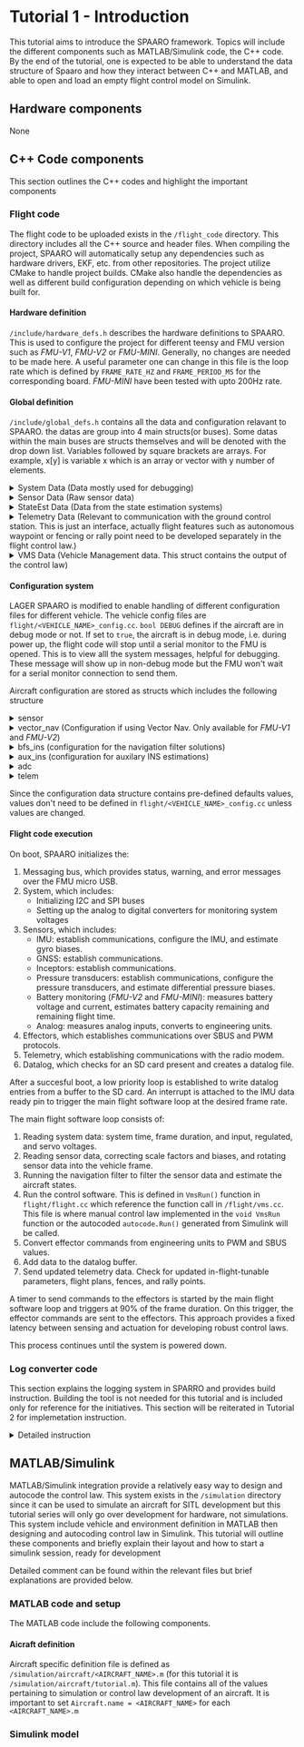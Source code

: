 # Tutorial 1 - Introduction
This tutorial aims to introduce the SPAARO framework. Topics will include the different components such as MATLAB/Simulink code, the C++ code. By the end of the tutorial, one is expected to be able to understand the data structure of Spaaro and how they interact between C++ and MATLAB, and able to open and load an empty flight control model on Simulink.

## Hardware components
None

## C++ Code components
This section outlines the C++ codes and highlight the important components

### Flight code
The flight code to be uploaded exists in the ```/flight_code``` directory. This directory includes all the C++ source and header files. When compiling the project, SPAARO will automatically setup any dependencies such as hardware drivers, EKF, etc. from other repositories. The project utilize CMake to handle project builds. CMake also handle the dependencies as well as different build configuration depending on which vehicle is being built for. 

#### Hardware definition
```/include/hardware_defs.h``` describes the hardware definitions to SPAARO. This is used to configure the project for different teensy and FMU version such as *FMU-V1*, *FMU-V2* or *FMU-MINI*. Generally, no changes are needed to be made here. A useful parameter one can change in this file is the loop rate which is defined by ```FRAME_RATE_HZ``` and  ```FRAME_PERIOD_MS``` for the corresponding board. *FMU-MINI* have been tested with upto 200Hz rate. 

#### Global definition
```/include/global_defs.h``` contains all the data and configuration relavant to SPAARO. the datas are group into 4 main structs(or buses). Some datas within the main buses are structs themselves and will be denoted with the drop down list. Variables followed by square brackets are arrays. For example, x[y] is variable x which is an array or vector with y number of elements. 

<details>
<summary>System Data (Data mostly used for debugging)</summary>

* int32_t frame_time_us: time the previous frame took to complete, us. Useful for analyzing CPU load.
* int64_t sys_time_us: the time since boot, us.
* float input_volt (*FMU-R v1.x*): the input voltage to the voltage regulator.
* float reg_volt (*FMU-R v1.x*): the regulated voltage.
* float pwm_volt (*FMU-R v1.x*): the PWM servo rail voltage.
* float sbus_volt (*FMU-R v1.x*): the SBUS servo rail voltage.
</details>

<details>
<summary>Sensor Data (Raw sensor data)</summary>

* <details>
    <summary>Inceptor Data (Data from RC receiver)</summary>

    * bool new_data: whether new data was received by the SBUS receiver.
    * bool lost_frame: whether a frame of SBUS data was lost by the receiver.
    * bool failsafe: whether the SBUS receiver has entered failsafe mode - this typically occurs if many frames of data are lost in a row.
    * int16_t ch[16]: SBUS channel values. SBUS is 11 bits with a range of 0 - 2048. Some SBUS receivers, such as FrSky, use a default range of 172 - 1811, unless an extended range is configured.
    </details>

* <details>
    <summary>IMU Data (<em>FMU-V1</em> and <em>FMU-V2</em>  has additional struct for VectorNav IMU data)</summary>

    * bool installed: whether the IMU is configured. Default as ```false```
    * bool healthy: whether the accelerometer and gyro are healthy. Unhealthy is defined as missing 5 frames of data in a row at the expected rate.
    * bool new_data: whether new data was received from the accelerometer and gyro.
    * float die_temp_c: the IMU die temperature, C.
    * float accel_mps2[3]: the accelerometer data, with bias and scale factor corrected, and rotated into the vehicle frame, m/s/s [x y z].
    * float gyro_radps[3]: the gyro data, with bias corrected, and rotated into the vehicle frame, rad/s [x y z].
    </details>

* <details>
    <summary> Magnetometer Data (<em>FMU-V1</em>  and <em>FMU-V2</em>  has additional struct for VectorNav Magnetometer data)</summary>

    * bool installed: whether the Magnetometer is configured. Default as ```false```
    * bool healthy: whether the magnetometer is healthy. Unhealthy is defined as missing 5 frames of data in a row at the expected rate.
    * bool new_data: whether new data was received from the magnetometer.
    * float die_temp_c: the IMU die temperature, C.
    * float mag_ut[3]: the magnetometer data, with bias and scale factor corrected, and rotated into the vehicle frame, uT [x y z].
    </details>

* <details>
    <summary> OpFlow Data (Optical flow sensor. <em>FMU-V2</em>  and <em>FMU-MINI</em>  supported. Still experimental. Tested with Matek System 3901-LOX)</summary>

    * bool installed: whether the optcal flow sensor is configured. Default as ```false```
    * bool healthy: whether the optcal flow sensor is healthy. Unhealthy is defined as missing 5 frames of data in a row at the expected rate.
    * bool new_data: whether new data was received from the optcal flow sensor.
    * int32_t mot_x: estimated motion in sensor x direction.
    * int32_t mot_y: estimated motion in sensor y direction.
    * uint8_t sur_qual: metric for the certainty of the motion estimates.
    * int32_t range_mm: range readings in mm.
    * uint8_t range_qual: metric the certainty of range estimate.
    </details>

* <details>
    <summary>GNSS Data (<em>FMU-V2</em> and <em>FMU-V2</em> has 2 GNSS structs for upto 2 GNSS receivers. <em>FMU-V2</em> and <em>FMU-V2</em> has additional struct for VectorNav GNSS data) </summary>

    * bool installed: whether the GNSS is configured. Default as ```false```
    * bool healthy: whether the GNSS receiver is healthy. Unhealthy is defined as missing 5 frames of data in a row at the expected rate. 
    * bool new_data: whether new data was received by the GNSS receiver.
    * bool rel_pos_avail: whether the current receiver is in DGPS mode which report relative position (relevant for RTK)
    * bool rel_pos_moving_baseline: whether the moving baseline has been defined.
    * bool rel_pos_baseline_normalized: whether the baseline has been normalized.
    * int8_t fix: the GNSS fix type:
        * 1: No fix
        * 2: 2D fix
        * 3: 3D fix
        * 4: 3D fix with differential GNSS
        * 5: 3D fix, RTK with floating integer ambiguity
        * 6: 3D fix, RTK with fixed integer ambiguity
    * int8_t num_sats: the number of satellites used in the GNSS solution.
    * int16_t gps_week: GNSS week number.
    * float alt_wgs84_m: Altitude above the WGS84 ellipsoid, m.
    * float horz_acc_m: estimated horizontal position accuracy, m.
    * float vert_acc_m: estimated vertical position accuracy, m.
    * float vel_acc_mps: estimated velocity accuracy, m/s.
    * float ned_vel_mps[3]: north east down velocity, m/s [North East Down].
    * float rel_pos_acc_ned_m[3]: estimated relative position accuracy, m.
    * double gps_tow_s: GNSS time of week, s.
    * double lat_rad: latitudde, rad.
    * double lon_rad: longitude, rad.
    * double rel_pos_ned_m[3]: NED position relative to RTK base, m.
    </details>

* <details>
    <summary>Pressure Data (<em>FMU-V2</em> and <em>FMU-V2</em> has additional struct for VectorNav Pressure data. All FMU has upto 4 Pressure data struct defined) </summary>

    * bool installed: whether a pressure tranducer is configured. Default as ```false```
    * bool is_static_pres: whether the current pressure sensor is static or differential. Defauls as ```false```
    * bool healthy: whether the pressure transducer is healthy. Unhealthy is defined as missing 5 frames of data in a row at the expected rate.
    * bool new_data: whether new data was received from the pressure transducer.
    * float die_temp_c: the pressure transducer die temperature, C.
    * float pres_pa: the measured pressure, Pa.
    </details>

* <details>
    <summary>RadAlt Data (Radar altimeter) </summary>
    
    * bool installed: whether a radar altimeter is configured. Default as ```false```
    * bool healthy: whether the radar altimeter is healthy. Unhealthy is defined as missing 5 frames of data in a row at the expected rate.
    * bool new_data: whether new data was received from the radar altimeter.
    * uint8_t snr: Signal to noise value.
    * float alt_m: measured range, m.
    </details>

* <details>
    <summary>ADC Data </summary>
    
    * float volt[2(<em>FMU-V1</em> )/8(<em>FMU-V2</em> )]: voltages measured by the FMU analog to digital converters
    </details>

* <details>
    <summary>Power Module Data (<em>FMU-V2</em> and <em>FMU-MINI</em>. Measure battery voltage and current draw using analog modules)</summary>
    
    * float voltage_v: voltage measured on the power port voltage pin. Note that this is not the battery pack voltage, typically this value needs to be scaled by the power module volts / volt value and is power module specific.
    * float current_v: voltage measured on the power port current pin. Typically this is scaled by the power module mA / volt value and is power module specific.
    </details>
</details>

<details>
    <summary>StateEst Data (Data from the state estimation systems)</summary>

  * <details>
    <summary> Ins Data (Data from the EKF filters. Can be BFS ES-EKF or VectorNav estimations) </summary>

    * bool initialized: whether the estimation filter has been initialized.
    * float pitch_rad: pitch angle, rad.
    * float roll_rad: roll angle, rad.
    * float heading_rad: heading relative to true north, rad.
    * float alt_wgs84_m: altitude above the WGS84 ellipsoid, m.
    * float accel_mps2[3]: IMU acceleterometer data with the EKF estimated biases removed and digital low pass filtereing applied, m/s/s [x y z].
    * float gyro_radps[3]: IMU gyro data with the EKF estimated biases removed and digital low pass filtereing applied, rad/s [x y z].
    * float mag_ut[3]: IMU magnetometer data with digital low pass filtering applied, uT [x y z].
    * float ned_vel_mps[3]: North east down ground velocity, m/s [north east down].
    * double lat_rad: latitude, rad.
    * double lon_rad: longitude, rad.
    </details>

* <details>
    <summary> AuxIns Data (Auxillary navigation data. Data that are derived from the EKF estimates)</summary>

    * float home_alt_wgs84_m: home location (i.e. origin of the NED position) above the WGS84 ellipsoid, m.
    * float gnd_spd_mps: ground speed, m/s.
    * float gnd_tracK_rad: ground track, rad.
    * float flight_path_rad: flight path angle, rad.
    * double home_lat_rad: home location (i.e. origin of the NED position) latitude, rad.
    * double home_lon_rad: home location (i.e. origin of the NED position) longitude, rad.
    * double ned_pos_m[3]: North east down position relative to where the navigation filter was initialized, m [north east down].
        </details>

  * <details>
    <summary> ADC Data (Air Data Computer system)</summary>

    * float static_pres_pa: estimated static pressure, Pa.
    * float diff_pres_pa: estimated differential pressure, Pa.
    * float pres_alt_m: estimated pressure from pressure measurement, m.
    * float rel_alt_m: relative altitude from the intial startup, m.
    * float ias_mps: indicated airspeed, m/s.
    </details>
</details>

<details>
    <summary> Telemetry Data (Relevant to communication with the ground control station. This is just an interface, actually flight features such as autonomous waypoint or fencing or rally point need to be developed separately in the flight control law.)</summary>

* bool waypoint_updated: whether the flight plan waypoints have been updated.
* bool fence_updated: whether the geofence has been updated.
* bool rally_points_updated: whether the rally points have been updated.
* int16_t current_waypoint: the index of the current waypoint.
* int16_t num_waypoints: the number of waypoints in the current flight plan.
* int16_t num_fence_items: the number of fence items.
* int16_t num_rally_points: the number of rally points. 
* std::array<float, NUM_TELEM_PARAMS> param: an array of in-flight-tunable parameters sent from the ground station. ```NUM_TELEM_PARAMS ```defines the number of parameters available, typically 24. These parameters can be used for anything that might be adjusted in flight, such as controlling gains, selecting excitation waveforms, etc.
* <details>
    <summary>bfs::MissionItem (this structure is used to store flight plan, fence point or rally point. They consist of <code>NUM_FLIGHT_PLAN_POINTS</code>, <code>NUM_FENCE_POINTS</code> and <code>NUM_RALLY_POINTS</code>, respectively)</summary>

  * bool autocontinue: whether to automatically continue to the next MissionItem
  * uint8_t frame: the [coordinate frame](https://mavlink.io/en/messages/common.html#MAV_FRAME) of the MissionItem
  * uint16_t cmd: the [command](https://mavlink.io/en/messages/common.html#mav_commands) associated with the MissionItem
  * float param1: command dependent parameter
  * float param2: command dependent parameter
  * float param3: command dependent parameter
  * float param4: command dependent parameter
  * int32_t x: typically latitude represented as 1e7 degrees
  * int32_t y: typically longitude represented as 1e7 degrees
  * float z: typically altitude, but can be dependent on the command and frame
    </details>
</details>

<details>
<summary> VMS Data (Vehicle Management data. This struct contains the output of the control law)</summary>

* bool advance_waypoint: whether the current waypoint has been reached. This is used to indicate to the ground station that the active waypoint should be advanced to the next in the flight plan.
* bool motors_enabled: whether the motors are armed. This is not a command, rather just feedback provided from the VMS about whether the motors are "hot" and is used in logging, telemetry and for operator situation awareness.
* <details>
    <summary> int8_t mode: the current flight mode. This is not a command, rather just a feed back from the VMS for logging, telemetry and operator awareness. While the flight mode is arbitrary and it is up to the developer to implement them, some values are matched to a typical flight mode used by Mission Planner</summary>

    * 0: stabilized
    * 1: position hold
    * 2: auto
  </details>
* std::array<int16_t, ```NUM_SBUS_CH```>sbus: output from the control law to the SBus out bus
* std::array<int16_t, ```NUM_PWM_PINS```>pwm: output from the control law to the PWM channels
* float throttle_cmd_prcnt: the throttle command given as a %, this is used for telemetry and situational awareness.
* float flight_time_remaining_s: estimated flight time remaining, s. Available only if implemented.
* float power_remaining_prcnt: battery pack capacity remaining, %. Available only if implemented.
* float aux[```NUM_AUX_VAR```]: additional output. These are useful to log any signal internal of the control law that is not currently logged by the dataflash logger.
</details>

#### Configuration system
LAGER SPAARO is modified to enable handling of different configuration files for different vehicle. The vehicle config files are ```flight/<VEHICLE_NAME>_config.cc```. ```bool DEBUG``` defines if the aircraft are in debug mode or not. If set to ```true```, the aircraft is in debug mode, i.e. during power up, the flight code will stop until a serial monitor to the FMU is opened. This is to view alll the system messages, helpful for debugging. These message will show up in non-debug mode but the FMU won't wait for a serial monitor connection to send them.

Aircraft configuration are stored as structs which includes the following structure

<details>
<summary> sensor </summary>

* <details>
      <summary> fmu (configuration for the IMU located on the FMU board) </summary>

    * <details>
        <summary> enum dlpf_hz: bandwidth of the digital low pass filter applied to the FMU sensors data. Default to DLPF_BANDWIDTH_41HZ (This is used to set the IMU built in LPF and not for SPAARO LPF)</summary>

        * DLPF_BANDWIDTH_20HZ
        * DLPF_BANDWIDTH_10HZ
        * DLPF_BANDWIDTH_5HZ
        * DLPF_BANDWIDTH_41HZ (Only *FMU-V2* and *FMU-MINI*)
        * DLPF_BANDWIDTH_92HZ (Only *FMU-V2* and *FMU-MINI* if configured for 200Hz loop rate)
        </details> 

    * float accel_bias_mps[3]: constant bias of IMU sensor. Default to zeros.
    * float mag_bias_ut[3]: constant bias of magnetometor. Default to zeros.
    * float accel_scale[3][3]: scaling factor to IMU readings. Default to 3x3 identity.
    * float mag_scale[3][3]: scaling factor to magnetometer readings. Default to 3x3 identity.  
    * float rotation[3][3]: rotation of the FMU board in aircraft body frame. Default to 3x3 identity.
    </details>

* <details>
    <summary> ext_mag (Configuration for any external magnetometer) </summary>

    * <details>
        <summary> enum device: device type of external mag. Default to EXT_MAG_NONE</summary>

        * EXT_MAG_NONE
        * EXT_MAG_PRIM
        * EXT_MAG_SEC
        </details>

    * float mag_bias_ut[3]: constant bias of magnetometor. Default to zeros.
    * float mag_scale[3][3]: scaling factor to magnetometer readings. Default to 3x3 identity.
    * float rotation[3][3]: rotation of the external mag in aircraft body frame. Default to 3x3 identity.
    </details>
* <details>
    <summary> ext_gnss1 (<em>FMU-V2</em> and <em>FMU-V2</em> support another GNSS receiver with configuration ext_gnss2)</summary>

    * int32_t baud: baud rate for the UART communication with the GNSS receiver. Default to -1 which is disabled.
    </details>
* <details>
    <summary> ext_pres1 (all FMU supports upto 4 pressure transducer which is configured with ext_pres2, ext_pres3, and ext_pres4)</summary>

    * uint8_t addr: I2C address to communicate with the transducer type
    * <details>
        <summary>enum device: Select pressure transducer device type. Default to PRES_NONE:</summary>

        * PRES_NONE 
        * PRES_AMS5915_0005_D 
        * PRES_AMS5915_0010_D 
        * PRES_AMS5915_0005_D_B 
        * PRES_AMS5915_0010_D_B
        * PRES_AMS5915_0020_D 
        * PRES_AMS5915_0050_D 
        * PRES_AMS5915_0100_D 
        * PRES_AMS5915_0020_D_B 
        * PRES_AMS5915_0050_D_B 
        * PRES_AMS5915_0100_D_B
        * PRES_AMS5915_0200_D 
        * PRES_AMS5915_0350_D 
        * PRES_AMS5915_1000_D 
        * PRES_AMS5915_2000_D 
        * PRES_AMS5915_4000_D 
        * PRES_AMS5915_7000_D 
        * PRES_AMS5915_10000_D 
        * PRES_AMS5915_0200_D_B
        * PRES_AMS5915_0350_D_B
        * PRES_AMS5915_1000_D_B
        * PRES_AMS5915_1000_A
        * PRES_AMS5915_1200_B
        </details>
    </details>

* <details>
    <summary>opflow (only supported by <em>FMU-V2</em> and <em>FMU-MINI</em>)</summary>

    * <details> 
        <summary>enum device: select optical flow device. Default to OPFLOW_NONE</summary>

        * OPFLOW_NONE,
        * OPFLOW_MATEK3901
        </details>
    </details>

* <details>
    <summary>rad_alt (only supported by <em>FMU-V2</em> and <em>FMU-MINI</em> )</summary>

    * <details> 
        <summary>enum device: select radar altimeter. defaults to RAD_ALT_NONE</summary>

        * RAD_ALT_NONE
        * RAD_ALT_AINSTEIN_USD1
        </details>
    </details>

* <details>
    <summary>power_module (only supported by <em>FMU-V2</em> and <em>FMU-MINI</em> )</summary>

    * float volts_per_volt: voltage multiplier to go from measured voltage from the power sensor to battery voltage.
    * float amps_per_volt: current multiplier to go from measured voltage from the power sensor to current draw.
    </details>

</details>

<details>
<summary>vector_nav (Configuration if using Vector Nav. Only available for <em>FMU-V1</em> and <em>FMU-V2</em>)</summary>

* <details>
    <summary>enum device: select vector nav device. defaults to VECTOR_NAV_NONE</summary>

    * VECTOR_NAV_NONE
    * VECTOR_NAV_VN100
    * VECTOR_NAV_VN200
    * VECTOR_NAV_VN300
    </details>

* uint16_t accel_filt_window: defaults to 4
* uint16_t gyro_filt_window: defaults to 4
* uint16_t mag_filt_window: defaults to 0
* uint16_t temp_filt_window: defaults to 4
* uint16_t pres_filt_window: defaults to 0
* float antenna_offset_m[3]: default to zeros
* float antenna_baseline_m[3]: default to zeros
* float baseline_uncertainty_m[3]: default to zeros
* float rotation[3][3]: default to 3x3 identtity
</details>

<details>
<summary>bfs_ins (configuration for the navigation filter solutions)</summary>

* <details>
    <summary>enum imu_source: select which IMU to use in EKF. defaults to FMU built in IMU</summary>

    * INS_IMU_FMU
    * INS_IMU_VECTOR_NAV (only available on <em>FMU-V1</em> and <em>FMU-V2</em>. Not clear if implemented in lager_spaaro)
    </details>

* <details>
    <summary>enum mag_source: select which magnetometer to use in EKF. defaults to FMU built in magnetometer. (This won't be too relevant for vehicle opearting indoor or has GNSS heading as the mag is only used for heading initialization and not for measurement update in EKF)</summary>

    * INS_MAG_FMU
    * INS_MAG_EXT_MAG
    </details>

* <details>
    <summary>enum gnss_source: select which GNSS position estimate to use for the EKF. defaults to INS_GNSS_EXT_GNSS1</summary>

    * INS_GNSS_EXT_GNSS1
    * INS_GNSS_EXT_GNSS2 (supported on <em>FMU-V2</em> and <em>FMU-MINI</em> )
    * INS_GNSS_VECTOR_NAV (only available on <em>FMU-V1</em> and <em>FMU-V2</em>. Not clear if implemented in lager_spaaro)
    </details>

* float accel_cutoff_hz: cutoff frequency for the accelerometer LPF. defaults to 40. (This config apply to SPAARO LPF)
* float gyro_cutoff_hz: cutoff frequency for the gyro LPF. defaults to 40. (This config apply to SPAARO LPF)
* float mag_cutoff_hz: cutoff frequency for the magnetometer LPF. defaults to 10. (This config apply to SPAARO LPF)
* float hardcoded_heading: override the EKF initial heading estimates. defaults to -1 to disable (set to any number in range 0-360 to set initial heading to a known value or for indoor environment)
* Eigen::Vector3f antenna_baseline_m: moving baseline or vector to describe the rover antenna position relative to the moving base antenna in aircraft body frame. default to zero to disable. Set in config file with syntax (Eigen::Vector3f() << x, y, z).finished()
</details>

<details>
<summary>aux_ins (configuration for auxilary INS estimations)</summary>

* <details>
    <summary>enum ins_source: defaults to AUX_INS_BFS</summary>

    * AUX_INS_BFS
    * AUX_INS_VECTOR_NAV (only available on <em>FMU-V1</em> and <em>FMU-V2</em>. Not clear if implemented in lager_spaaro)
    </details>
</details>

<details>
<summary>adc</summary>

* <details>
    <summmary>enum static_pres_source: defaults to ADC_STATIC_PRES_FMU</summary>

    * ADC_STATIC_PRES_FMU
    * ADC_STATIC_PRES_EXT_PRES1
    * ADC_STATIC_PRES_EXT_PRES2
    * ADC_STATIC_PRES_EXT_PRES3
    * ADC_STATIC_PRES_EXT_PRES4
    </details>

* <details>
    <summmary>enum diff_pres_source: defaults to ADC_DIFF_PRES_NONE</summary>

    * ADC_DIFF_PRES_NONE
    * ADC_DIFF_PRES_EXT_PRES1
    * ADC_DIFF_PRES_EXT_PRES2
    * ADC_DIFF_PRES_EXT_PRES3
    * ADC_DIFF_PRES_EXT_PRES4
    </details>

* float static_pres_cutoff_hz: defaults to 10
* float diff_pres_cutoff_hz: defaults to 10
</details>

<details>
<summary>telem</summary>

* int32_t baud: configure baudrate of the UART connection between FMU and telemetry air module. defaults to 57600
* <details>
    <summmary>enum aircraft_type: defaults to bfs::FIXED_WING</summary>

    * bfs::FIXED_WING
    * bfs::HELICOPTER
    * bfs::MULTIROTOR
    * bfs::VTOL
    </details>

* <details>
    <summmary>enum imu_source: defaults to TELEM_IMU_FMU</summary>

    * TELEM_IMU_FMU
    * TELEM_IMU_VECTOR_NAV (only available on <em>FMU-V1</em> and <em>FMU-V2</em>. Not clear if implemented in lager_spaaro)
    </details>

* <details>
    <summmary>enum mag_source: defaults to TELEM_MAG_FMU</summary>

    * TELEM_MAG_FMU
    * TELEM_MAG_EXT_MAG
    </details>

* <details>
    <summmary>enum gnss_source: defaults to TELEM_GNSS_EXT_GNSS1</summary>

    * TELEM_GNSS_EXT_GNSS1
    * TELEM_GNSS_EXT_GNSS2 (supported on <em>FMU-V2</em> and <em>FMU-MINI</em> )
    * TELEM_GNSS_VECTOR_NAV (only available on <em>FMU-V1</em> and <em>FMU-V2</em>. Not clear if implemented in lager_spaaro)
    </details>

* <details>
    <summmary>enum static_pres_source: defaults to TELEM_STATIC_PRES_FMU</summary>

    * TELEM_STATIC_PRES_FMU
    * TELEM_STATIC_PRES_EXT_PRES1
    * TELEM_STATIC_PRES_EXT_PRES2
    * TELEM_STATIC_PRES_EXT_PRES3
    * TELEM_STATIC_PRES_EXT_PRES4
    </details>

* <details>
    <summmary>enum diff_pres_source: defaults to TELEM_DIFF_PRES_NONE</summary>

    * TELEM_DIFF_PRES_NONE
    * TELEM_DIFF_PRES_EXT_PRES1
    * TELEM_DIFF_PRES_EXT_PRES2
    * TELEM_DIFF_PRES_EXT_PRES3
    * TELEM_DIFF_PRES_EXT_PRES4
    </details>

* <details>
    <summmary>enum ins_source: defaults to TELEM_INS_BFS</summary>

    * TELEM_INS_BFS
    * TELEM_INS_VECTOR_NAV(only available on <em>FMU-V1</em> and <em>FMU-V2</em>. Not clear if implemented in lager_spaaro)
    </details>

* <details>
    <summmary>enum gnss_rtk: select which GNSS receiver to send RTK corrections to. defaults to TELEM_GNSS_RTK_NONE</summary>

    * TELEM_GNSS_RTK_NONE
    * TELEM_GNSS_RTK_EXT_GNSS1
    * TELEM_GNSS_RTK_EXT_GNSS2 (supported on <em>FMU-V2</em> and <em>FMU-MINI</em> )
    </details>

* int16_t raw_sens_stream_period_ms: defaults to 500
* int16_t ext_status_stream_period_ms: defaults to 1000
* int16_t rc_channel_stream_period_ms: defaults to 500
* int16_t pos_stream_period_ms: defaults to 250
* int16_t extra1_stream_period_ms: defaults to 100
* int16_t extra2_stream_period_ms: defaults to 100
</details>

Since the configuration data structure contains pre-defined defaults values, values don't need to be defined in ```flight/<VEHICLE_NAME>_config.cc``` unless values are changed.

#### Flight code execution

On boot, SPAARO initializes the:
1. Messaging bus, which provides status, warning, and error messages over the FMU micro USB.
2. System, which includes:
   * Initializing I2C and SPI buses
   * Setting up the analog to digital converters for monitoring system voltages
3. Sensors, which includes:
   * IMU: establish communications, configure the IMU, and estimate gyro biases.
   * GNSS: establish communications.
   * Inceptors: establish communications.
   * Pressure transducers: establish communications, configure the pressure transducers, and estimate differential pressure biases.
   * Battery monitoring (*FMU-V2* and *FMU-MINI*): measures battery voltage and current, estimates battery capacity remaining and remaining flight time.
   * Analog: measures analog inputs, converts to engineering units.
4. Effectors, which establishes communications over SBUS and PWM protocols.
5. Telemetry, which establishing communications with the radio modem.
6. Datalog, which checks for an SD card present and creates a datalog file.

After a succesful boot, a low priority loop is established to write datalog entries from a buffer to the SD card. An interrupt is attached to the IMU data ready pin to trigger the main flight software loop at the desired frame rate.

The main flight software loop consists of:
1. Reading system data: system time, frame duration, and input, regulated, and servo voltages.
2. Reading sensor data, correcting scale factors and biases, and rotating sensor data into the vehicle frame.
3. Running the navigation filter to filter the sensor data and estimate the aircraft states.
4. Run the control software. This is defined in ```VmsRun()``` function in ```flight/flight.cc``` which reference the function call in ```/flight/vms.cc```. This file is where manual control law implemented in the ```void VmsRun``` function or the autocoded ```autocode.Run()``` generated from Simulink will be called. 
5. Convert effector commands from engineering units to PWM and SBUS values.
6. Add data to the datalog buffer.
7. Send updated telemetry data. Check for updated in-flight-tunable parameters, flight plans, fences, and rally points.

A timer to send commands to the effectors is started by the main flight software loop and triggers at 90% of the frame duration. On this trigger, the effector commands are sent to the effectors. This approach provides a fixed latency between sensing and actuation for developing robust control laws.

This process continues until the system is powered down.

### Log converter code
This section explains the logging system in SPARRO and provides build instruction. Building the tool is not needed for this tutorial and is included only for reference for the initiatives. This section will be reiterated in Tutorial 2 for implemetation instruction.

<details>
<summary>Detailed instruction</summary>

SPAARO logs its signal onto an SD card with file names defined in variable ```DATA_LOG_NAME_``` in file ```/flight/datalog.cc```. The file name on the SD card is displayed as ```<DATA_LOG_NAME_><INDEX>.bfs``` where ```<INDEX>``` increments based on the file exists in the SD card. SPAARO provides a tool to convert the ```*.bfs``` to a MATLAB compatible ```*.mat``` file in ```/lager_spaaro/mat_converter```. The signal that is logged onto the SD card is found in ```/lager_spaaro/common/datalog_fmu.h```.

To use the mat_converter tool, it needs to be built first by doing the following. 

Make a build directory in ```/lager_spaaro/mat_converter``` and navigate in to it, i.e ```/lager_spaaro/mat_converter/build/```.

Run

```
cmake ..
make -j6
```

After compiling, the ```mat_converter``` will be in the ``````/lager_spaaro/mat_converter/build``` directory. The command to use the tool is 

```
mat_converter <PATH_TO_BFS_LOG_FILE>
```

The converter will create a corresponding ```*.mat``` file in the same location of the input ```*.bfs``` file. 
</details>

## MATLAB/Simulink
MATLAB/Simulink integration provide a relatively easy way to design and autocode the control law. This system exists in the ```/simulation``` directory since it can be used to simulate an aircraft for SITL development but this tutorial series will only go over development for hardware, not simulations. This system include vehicle and environment definition in MATLAB then designing and autocoding control law in Simulink. This tutorial will outline these components and briefly explain their layout and how to start a simulink session, ready for development

Detailed comment can be found within the relevant files but brief explanations are provided below.
### MATLAB code and setup
The MATLAB code include the following components. 

#### Aicraft definition
Aircraft specific definition file is defined as ```/simulation/aircraft/<AIRCRAFT_NAME>.m``` (for this tutorial it is ```/simulation/aircraft/tutorial.m```). This file contains all of the values pertaining to simulation or control law development of an aircraft. It is important to set ```Aircraft.name = <AIRCRAFT_NAME>``` for each ```<AIRCRAFT_NAME>.m```

### Simulink model

